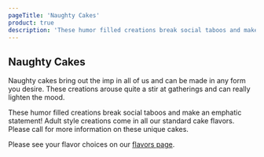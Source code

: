 ```yaml
---
pageTitle: 'Naughty Cakes'
product: true
description: 'These humor filled creations break social taboos and make an emphatic statement!'
---
```


## Naughty Cakes

Naughty cakes bring out the imp in all of us and can be made in any form you desire.
These creations arouse quite a stir at gatherings and can really lighten the mood.

These humor filled creations break social taboos and make an emphatic statement! Adult
style creations come in all our standard cake flavors. Please call for more information
on these unique cakes.

Please see your flavor choices on our [flavors page](/cake-pricing-flavors).